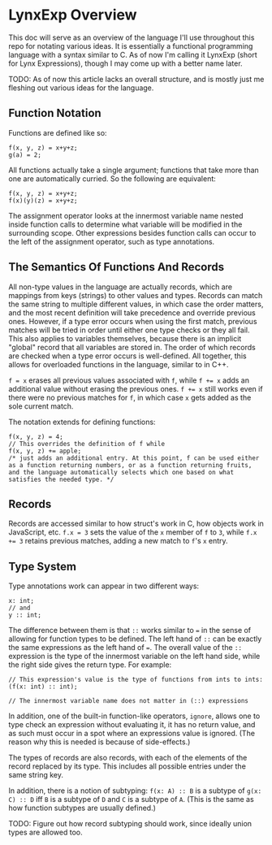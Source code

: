 # LynxExp Overview

This doc will serve as an overview of the language I'll use throughout this repo for notating various ideas. It is essentially a functional programming language with a syntax similar to C. As of now I'm calling it LynxExp (short for Lynx Expressions), though I may come up with a better name later.

TODO: As of now this article lacks an overall structure, and is mostly just me fleshing out various ideas for the language.

## Function Notation

Functions are defined like so:
```
f(x, y, z) = x+y+z;
g(a) = 2;
```
All functions actually take a single argument; functions that take more than one are automatically curried. So the following are equivalent:
```
f(x, y, z) = x+y+z;
f(x)(y)(z) = x+y+z;
```
The assignment operator looks at the innermost variable name nested inside function calls to determine what variable will be modified in the surrounding scope. Other expressions besides function calls can occur to the left of the assignment operator, such as type annotations.

## The Semantics Of Functions And Records
All non-type values in the language are actually records, which are mappings from keys (strings) to other values and types. Records can match the same string to multiple different values, in which case the order matters, and the most recent definition will take precedence and override previous ones. However, if a type error occurs when using the first match, previous matches will be tried in order until either one type checks or they all fail. This also applies to variables themselves, because there is an implicit "global" record that all variables are stored in. The order of which records are checked when a type error occurs is well-defined. All together, this allows for overloaded functions in the language, similar to in C++.

`f = x` erases all previous values associated with `f`, while `f += x` adds an additional value without erasing the previous ones. `f += x` still works even if there were no previous matches for `f`, in which case `x` gets added as the sole current match.

The notation extends for defining functions:
```
f(x, y, z) = 4;
// This overrides the definition of f while
f(x, y, z) += apple;
/* just adds an additional entry. At this point, f can be used either as a function returning numbers, or as a function returning fruits, and the language automatically selects which one based on what satisfies the needed type. */
```

## Records
Records are accessed similar to how struct's work in C, how objects work in JavaScript, etc. `f.x = 3` sets the value of the `x` member of `f` to `3`, while `f.x += 3` retains previous matches, adding a new match to `f`'s `x` entry.

## Type System
Type annotations work can appear in two different ways:
```
x: int;
// and
y :: int;
```
The difference between them is that `::` works similar to `=` in the sense of allowing for function types to be defined. The left hand of `::` can be exactly the same expressions as the left hand of `=`. The overall value of the `::` expression is the type of the innermost variable on the left hand side, while the right side gives the return type. For example:
```
// This expression's value is the type of functions from ints to ints:
(f(x: int) :: int);

// The innermost variable name does not matter in (::) expressions
```
In addition, one of the built-in function-like operators, `ignore`, allows one to type check an expression without evaluating it, it has no return value, and as such must occur in a spot where an expressions value is ignored. (The reason why this is needed is because of side-effects.)

The types of records are also records, with each of the elements of the record replaced by its type. This includes all possible entries under the same string key.

In addition, there is a notion of subtyping: `f(x: A) :: B` is a subtype of `g(x: C) :: D` iff `B` is a subtype of `D` and `C` is a subtype of `A`. (This is the same as how function subtypes are usually defined.)

TODO: Figure out how record subtyping should work, since ideally union types are allowed too.